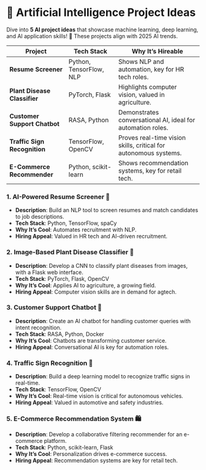 # 🤖 Artificial Intelligence Project Ideas

Dive into **5 AI project ideas** that showcase machine learning, deep learning, and AI application skills! 🌟 These projects align with 2025 AI trends.

| Project | Tech Stack | Why It’s Hireable |
| --- | --- | --- |
| **Resume Screener** | Python, TensorFlow, NLP | Shows NLP and automation, key for HR tech roles. |
| **Plant Disease Classifier** | PyTorch, Flask | Highlights computer vision, valued in agriculture. |
| **Customer Support Chatbot** | RASA, Python | Demonstrates conversational AI, ideal for automation roles. |
| **Traffic Sign Recognition** | TensorFlow, OpenCV | Proves real-time vision skills, critical for autonomous systems. |
| **E-Commerce Recommender** | Python, scikit-learn | Shows recommendation systems, key for retail tech. |

### 1. AI-Powered Resume Screener 📄
- **Description**: Build an NLP tool to screen resumes and match candidates to job descriptions.
- **Tech Stack**: Python, TensorFlow, spaCy
- **Why It’s Cool**: Automates recruitment with NLP.
- **Hiring Appeal**: Valued in HR tech and AI-driven recruitment.

### 2. Image-Based Plant Disease Classifier 🌱
- **Description**: Develop a CNN to classify plant diseases from images, with a Flask web interface.
- **Tech Stack**: PyTorch, Flask, OpenCV
- **Why It’s Cool**: Applies AI to agriculture, a growing field.
- **Hiring Appeal**: Computer vision skills are in demand for agtech.

### 3. Customer Support Chatbot 💬
- **Description**: Create an AI chatbot for handling customer queries with intent recognition.
- **Tech Stack**: RASA, Python, Docker
- **Why It’s Cool**: Chatbots are transforming customer service.
- **Hiring Appeal**: Conversational AI is key for automation roles.

### 4. Traffic Sign Recognition 🚦
- **Description**: Build a deep learning model to recognize traffic signs in real-time.
- **Tech Stack**: TensorFlow, OpenCV
- **Why It’s Cool**: Real-time vision is critical for autonomous vehicles.
- **Hiring Appeal**: Valued in automotive and safety industries.

### 5. E-Commerce Recommendation System 🛍️
- **Description**: Develop a collaborative filtering recommender for an e-commerce platform.
- **Tech Stack**: Python, scikit-learn, Flask
- **Why It’s Cool**: Personalization drives e-commerce success.
- **Hiring Appeal**: Recommendation systems are key for retail tech.